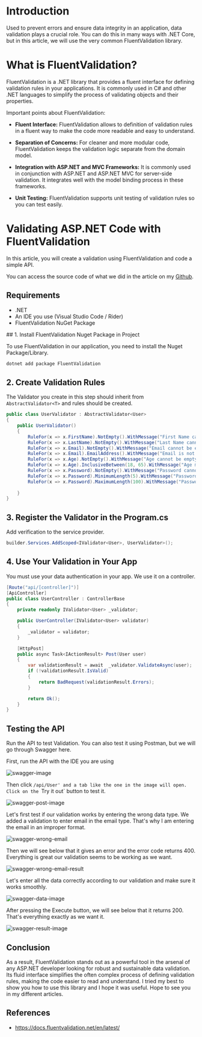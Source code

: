 # Introduction
Used to prevent errors and ensure data integrity in an application, data validation plays a crucial role. You can do this in many ways with .NET Core, but in this article, we will use the very common FluentValidation library.

# What is FluentValidation?

FluentValidation is a .NET library that provides a fluent interface for defining validation rules in your applications. It is commonly used in C# and other .NET languages to simplify the process of validating objects and their properties.

Important points about FluentValidation:

- **Fluent Interface:** FluentValidation allows to definition of validation rules in a fluent way to make the code more readable and easy to understand.

- **Separation of Concerns:** For cleaner and more modular code, FluentValidation keeps the validation logic separate from the domain model.

- **Integration with ASP.NET and MVC Frameworks:** It is commonly used in conjunction with ASP.NET and ASP.NET MVC for server-side validation. It integrates well with the model binding process in these frameworks.

- **Unit Testing:** FluentValidation supports unit testing of validation rules so you can test easily.

# Validating ASP.NET Code with FluentValidation

In this article, you will create a validation using FluentValidation and code a simple API.

You can access the source code of what we did in the article on my [Github](https://github.com/onurpicakci/FluentValidation-Example).

## Requirements
- .NET 
- An IDE you use (Visual Studio Code / Rider)
- FluentValidation NuGet Package

## 1. Install FluentValidation Nuget Package in Project

To use FluentValidation in our application, you need to install the Nuget Package/Library.

```bash
dotnet add package FluentValidation
```

## 2. Create Validation Rules

The Validator you create in this step should inherit from `AbstractValidator<T>` and rules should be created.

```csharp
public class UserValidator : AbstractValidator<User>
{
    public UserValidator()
    {
        RuleFor(x => x.FirstName).NotEmpty().WithMessage("First Name cannot be empty");
        RuleFor(x => x.LastName).NotEmpty().WithMessage("Last Name cannot be empty");
        RuleFor(x => x.Email).NotEmpty().WithMessage("Email cannot be empty");
        RuleFor(x => x.Email).EmailAddress().WithMessage("Email is not valid");
        RuleFor(x => x.Age).NotEmpty().WithMessage("Age cannot be empty");
        RuleFor(x => x.Age).InclusiveBetween(18, 65).WithMessage("Age must be between 18 and 65");
        RuleFor(x => x.Password).NotEmpty().WithMessage("Password cannot be empty");
        RuleFor(x => x.Password).MinimumLength(5).WithMessage("Password cannot be less than 5 characters");
        RuleFor(x => x.Password).MaximumLength(100).WithMessage("Password cannot be more than 100 characters");
        
    }
}
```

## 3. Register the Validator in the Program.cs

Add verification to the service provider.

```csharp
builder.Services.AddScoped<IValidator<User>, UserValidator>();
```

## 4. Use Your Validation in Your App

You must use your data authentication in your app. We use it on a controller.

```csharp
[Route("api/[controller]")]
[ApiController]
public class UserController : ControllerBase
{
    private readonly IValidator<User> _validator;

    public UserController(IValidator<User> validator)
    {
        _validator = validator;
    }

    [HttpPost]
    public async Task<IActionResult> Post(User user)
    {
        var validationResult = await  _validator.ValidateAsync(user);
        if (!validationResult.IsValid)
        {
            return BadRequest(validationResult.Errors);
        }

        return Ok();
    }
}
```

## Testing the API

Run the API to test Validation. You can also test it using Postman, but we will go through Swagger here.

First, run the API with the IDE you are using

![swagger-image](../../assets/img/fluentvalidation-in-dotnet/swagger-image.png)


Then click `/api/User' and a tab like the one in the image will open. Click on the `Try it out` button to test it.

![swagger-post-image](../../assets/img/fluentvalidation-in-dotnet/swagger-post-image.png)

Let's first test if our validation works by entering the wrong data type. We added a validation to enter email in the email type. That's why I am entering the email in an improper format.

![swagger-wrong-email](../../assets/img/fluentvalidation-in-dotnet/swagger-wrong-email.png)

Then we will see below that it gives an error and the error code returns 400. Everything is great our validation seems to be working as we want.

![swagger-wrong-email-result](../../assets/img/fluentvalidation-in-dotnet/swagger-wrong-email-result.png)

Let's enter all the data correctly according to our validation and make sure it works smoothly.

![swagger-data-image](../../assets/img/fluentvalidation-in-dotnet/swagger-data-image.png)

After pressing the Execute button, we will see below that it returns 200. That's everything exactly as we want it.

![swagger-result-image](../../assets/img/fluentvalidation-in-dotnet/swagger-result-image.png)

## Conclusion

As a result, FluentValidation stands out as a powerful tool in the arsenal of any ASP.NET developer looking for robust and sustainable data validation. Its fluid interface simplifies the often complex process of defining validation rules, making the code easier to read and understand.  I tried my best to show you how to use this library and I hope it was useful. Hope to see you in my different articles.

## References

- https://docs.fluentvalidation.net/en/latest/